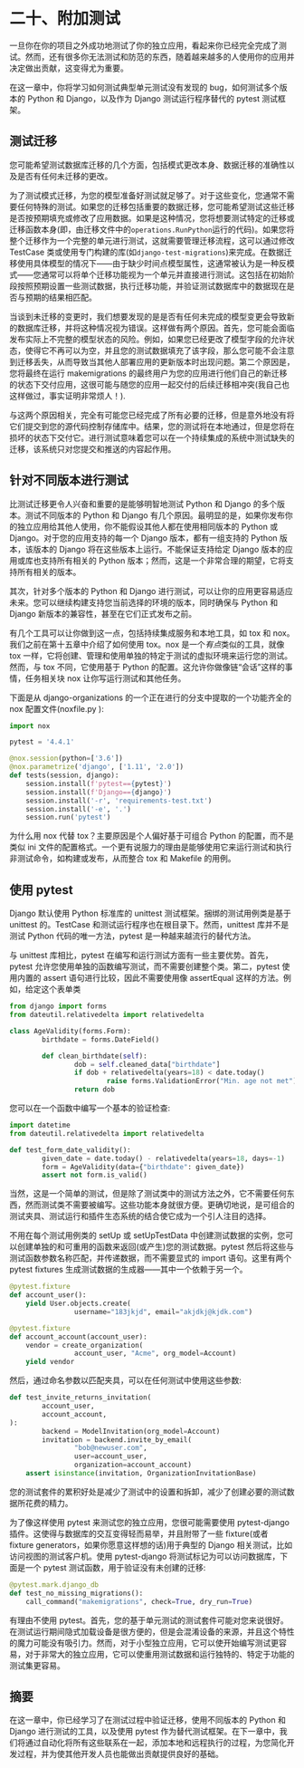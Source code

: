 # 二十、附加测试

一旦你在你的项目之外成功地测试了你的独立应用，看起来你已经完全完成了测试。然而，还有很多你无法测试和防范的东西，随着越来越多的人使用你的应用并决定做出贡献，这变得尤为重要。

在这一章中，你将学习如何测试典型单元测试没有发现的 bug，如何测试多个版本的 Python 和 Django，以及作为 Django 测试运行程序替代的 pytest 测试框架。

## 测试迁移

您可能希望测试数据库迁移的几个方面，包括模式更改本身、数据迁移的准确性以及是否有任何未迁移的更改。

为了测试模式迁移，为您的模型准备好测试就足够了。对于这些变化，您通常不需要任何特殊的测试。如果您的迁移包括重要的数据迁移，您可能希望测试这些迁移是否按预期填充或修改了应用数据。如果是这种情况，您将想要测试特定的迁移或迁移函数本身(即，由迁移文件中的`operations.RunPython`运行的代码)。如果您将整个迁移作为一个完整的单元进行测试，这就需要管理迁移流程，这可以通过修改 TestCase 类或使用专门构建的库(如`django-test-migrations`)来完成。在数据迁移使用具体模型的情况下——由于缺少时间点模型属性，这通常被认为是一种反模式——您通常可以将单个迁移功能视为一个单元并直接进行测试。这包括在初始阶段按照预期设置一些测试数据，执行迁移功能，并验证测试数据库中的数据现在是否与预期的结果相匹配。

当谈到未迁移的变更时，我们想要发现的是是否有任何未完成的模型变更会导致新的数据库迁移，并将这种情况视为错误。这样做有两个原因。首先，您可能会面临发布实际上不完整的模型状态的风险。例如，如果您已经更改了模型字段的允许状态，使得它不再可以为空，并且您的测试数据填充了该字段，那么您可能不会注意到迁移丢失，从而导致当其他人部署应用的更新版本时出现问题。第二个原因是，您将最终在运行 makemigrations 的最终用户为您的应用进行他们自己的新迁移的状态下交付应用，这很可能与随您的应用一起交付的后续迁移相冲突(我自己也这样做过，事实证明非常烦人！).

与这两个原因相关，完全有可能您已经完成了所有必要的迁移，但是意外地没有将它们提交到您的源代码控制存储库中。结果，您的测试将在本地通过，但是您将在损坏的状态下交付它。进行测试意味着您可以在一个持续集成的系统中测试缺失的迁移，该系统只对您提交和推送的内容起作用。

## 针对不同版本进行测试

比测试迁移更令人兴奋和重要的是能够明智地测试 Python 和 Django 的多个版本。测试不同版本的 Python 和 Django 有几个原因。最明显的是，如果你发布你的独立应用给其他人使用，你不能假设其他人都在使用相同版本的 Python 或 Django。对于您的应用支持的每一个 Django 版本，都有一组支持的 Python 版本，该版本的 Django 将在这些版本上运行。不能保证支持给定 Django 版本的应用或库也支持所有相关的 Python 版本；然而，这是一个非常合理的期望，它将支持所有相关的版本。

其次，针对多个版本的 Python 和 Django 进行测试，可以让你的应用更容易适应未来。您可以继续构建支持您当前选择的环境的版本，同时确保与 Python 和 Django 新版本的兼容性，甚至在它们正式发布之前。

有几个工具可以让你做到这一点，包括持续集成服务和本地工具，如 tox 和 nox。我们之前在第十五章中介绍了如何使用 tox。nox 是一个*有点*类似的工具，就像 tox 一样，它将创建、管理和使用单独的特定于测试的虚拟环境来运行您的测试。然而，与 tox 不同，它使用基于 Python 的配置。这允许你做像链“会话”这样的事情，任务相关块 nox 让你写运行测试和其他任务。

下面是从 django-organizations 的一个正在进行的分支中提取的一个功能齐全的 nox 配置文件(noxfile.py ):

```py
import nox

pytest = '4.4.1'

@nox.session(python=['3.6'])
@nox.parametrize('django', ['1.11', '2.0'])
def tests(session, django):
    session.install(f'pytest=={pytest}')
    session.install(f'Django=={django}')
    session.install('-r', 'requirements-test.txt')
    session.install('-e', '.')
    session.run('pytest')

```

为什么用 nox 代替 tox？主要原因是个人偏好基于可组合 Python 的配置，而不是类似 ini 文件的配置格式。一个更有说服力的理由是能够使用它来运行测试和执行非测试命令，如构建或发布，从而整合 tox 和 Makefile 的用例。

## 使用 pytest

Django 默认使用 Python 标准库的 unittest 测试框架。捆绑的测试用例类是基于 unittest 的。TestCase 和测试运行程序也在根目录下。然而，unittest 库并不是测试 Python 代码的唯一方法，pytest 是一种越来越流行的替代方法。

与 unittest 库相比，pytest 在编写和运行测试方面有一些主要优势。首先，pytest 允许您使用单独的函数编写测试，而不需要创建整个类。第二，pytest 使用内置的 assert 语句进行比较，因此不需要使用像 assertEqual 这样的方法。例如，给定这个表单类

```py
from django import forms
from dateutil.relativedelta import relativedelta

class AgeValidity(forms.Form):
        birthdate = forms.DateField()

        def clean_birthdate(self):
                dob = self.cleaned_data["birthdate"]
                if dob + relativedelta(years=18) < date.today()
                        raise forms.ValidationError("Min. age not met")
                return dob

```

您可以在一个函数中编写一个基本的验证检查:

```py
import datetime
from dateutil.relativedelta import relativedelta

def test_form_date_validity():
        given_date = date.today() - relativedelta(years=18, days=-1)
        form = AgeValidity(data={"birthdate": given_date})
        assert not form.is_valid()

```

当然，这是一个简单的测试，但是除了测试类中的测试方法之外，它不需要任何东西，然而测试类不需要被编写。这些功能本身就很方便。更确切地说，是可组合的测试夹具、测试运行和插件生态系统的结合使它成为一个引人注目的选择。

不用在每个测试用例类的 setUp 或 setUpTestData 中创建测试数据的实例，您可以创建单独的和可重用的函数来返回(或产生)您的测试数据。pytest 然后将这些与测试函数参数名称匹配，并传递数据，而不需要显式的 import 语句。这里有两个 pytest fixtures 生成测试数据的生成器——其中一个依赖于另一个。

```py
@pytest.fixture
def account_user():
    yield User.objects.create(
                username="183jkjd", email="akjdkj@kjdk.com")

@pytest.fixture
def account_account(account_user):
    vendor = create_organization(
                account_user, "Acme", org_model=Account)
    yield vendor

```

然后，通过命名参数以匹配夹具，可以在任何测试中使用这些参数:

```py
def test_invite_returns_invitation(
        account_user,
        account_account,
):
        backend = ModelInvitation(org_model=Account)
        invitation = backend.invite_by_email(
                "bob@newuser.com",
                user=account_user,
                organization=account_account)
    assert isinstance(invitation, OrganizationInvitationBase)

```

您的测试套件的累积好处是减少了测试中的设置和拆卸，减少了创建必要的测试数据所花费的精力。

为了像这样使用 pytest 来测试您的独立应用，您很可能需要使用 pytest-django 插件。这使得与数据库的交互变得轻而易举，并且附带了一些 fixture(或者 fixture generators，如果你愿意这样想的话)用于典型的 Django 相关测试，比如访问视图的测试客户机。使用 pytest-django 将测试标记为可以访问数据库，下面是一个 pytest 测试函数，用于验证没有未创建的迁移:

```py
@pytest.mark.django_db
def test_no_missing_migrations():
    call_command("makemigrations", check=True, dry_run=True)

```

有理由不使用 pytest。首先，您的基于单元测试的测试套件可能对您来说很好。在测试运行期间隐式加载设备是很方便的，但是会混淆设备的来源，并且这个特性的魔力可能没有吸引力。然而，对于小型独立应用，它可以使开始编写测试更容易，对于非常大的独立应用，它可以使重用测试数据和运行独特的、特定于功能的测试集更容易。

## 摘要

在这一章中，你已经学习了在测试过程中验证迁移，使用不同版本的 Python 和 Django 进行测试的工具，以及使用 pytest 作为替代测试框架。在下一章中，我们将通过自动化将所有这些联系在一起，添加本地和远程执行的过程，为您简化开发过程，并为使其他开发人员也能做出贡献提供良好的基础。